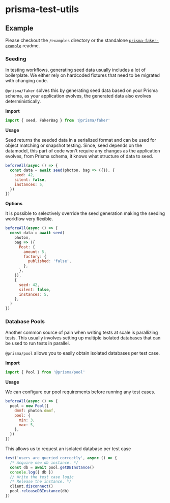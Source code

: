 # prisma-test-utils

## Example

Please checkout the `/examples` directory or the standalone [`prisma-faker-example`](https://github.com/divyenduz/prisma-faker-example) readme.

### Seeding

In testing workflows, generating seed data usually includes a lot of boilerplate. We either rely on hardcoded fixtures that need to be migrated with changing code.

`@prisma/faker` solves this by generating seed data based on your Prisma schema, as your application evolves, the generated data also evolves deterministically.

**Import**

```js
import { seed, FakerBag } from '@prisma/faker'
```

**Usage**

Seed returns the seeded data in a serialized format and can be used for object matching or snapshot testing. Since, seed depends on the datamodel, this part of code won't require any changes as the application evolves, from Prisma schema, it knows what structure of data to seed.

```js
beforeAll(async () => {
  const data = await seed(photon, bag => ({}), {
    seed: 42,
    silent: false,
    instances: 5,
  })
})
```

**Options**

It is possible to selectively override the seed generation making the seeding workflow very flexible.

```js
beforeAll(async () => {
  const data = await seed(
    photon,
    bag => ({
      Post: {
        amount: 5,
        factory: {
          published: 'false',
        },
      },
    }),
    {
      seed: 42,
      silent: false,
      instances: 5,
    },
  )
})
```

### Database Pools

Another common source of pain when writing tests at scale is parallizing tests. This usually involves setting up multiple isolated databases that can be used to run tests in parallel.

`@prisma/pool` allows you to easily obtain isolated databases per test case.

**Import**

```js
import { Pool } from '@prisma/pool'
```

**Usage**

We can configure our pool requirements before running any test cases.

```js
beforeAll(async () => {
  pool = new Pool({
    dmmf: photon.dmmf,
    pool: {
      min: 3,
      max: 5,
    },
  })
})
```

This allows us to request an isolated database per test case

```js
test('users are queried correctly', async () => {
  /* Acquire new db instance. */
  const db = await pool.getDBInstance()
  console.log({ db })
  // Write the test case logic
  /* Release the instance. */
  client.disconnect()
  pool.releaseDBInstance(db)
})
```
